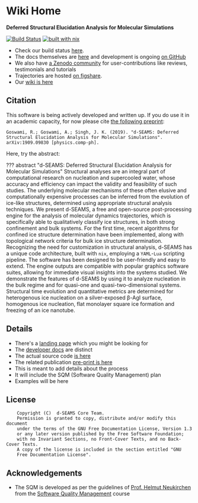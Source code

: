 # Wiki Home

**Deferred Structural Elucidation Analysis for Molecular Simulations**

[![Build Status](https://travis-ci.org/d-SEAMS/seams-core.svg?branch=master)](https://travis-ci.org/d-SEAMS/seams-core)
[![built with nix](https://builtwithnix.org/badge.svg)](https://builtwithnix.org)

- Check our build status [here](https://travis-ci.org/d-SEAMS/seams-core).
- The docs themselves are [here](https://docs.dseams.info) and development is
  ongoing [on GitHub](https://github.com/d-SEAMS/seams-core)
- We also have [a Zenodo community](https://zenodo.org/communities/d-seams/) for user-contributions like reviews, testimonials
  and tutorials
- Trajectories are hosted [on
  figshare](https://figshare.com/projects/d-SEAMS_Datasets/73545).
- Our [wiki is here](https://wiki.dseams.info)

## Citation

This software is being actively developed and written up. If you do use it in an
academic capacity, for now please cite [the following preprint](https://arxiv.org/abs/1909.09830):

    Goswami, R.; Goswami, A.; Singh, J. K. (2019). "d-SEAMS: Deferred Structural Elucidation Analysis for Molecular Simulations". arXiv:1909.09830 [physics.comp-ph].

Here, try the abstract:

??? abstract "d-SEAMS: Deferred Structural Elucidation Analysis for Molecular Simulations"
     Structural analyses are an integral part of computational research on nucleation and supercooled water, whose accuracy and efficiency can impact the validity and feasibility of such studies. The underlying molecular mechanisms of these often elusive and computationally expensive processes can be inferred from the evolution of ice-like structures, determined using appropriate structural analysis techniques. We present d-SEAMS, a free and open-source post-processing engine for the analysis of molecular dynamics trajectories, which is specifically able to qualitatively classify ice structures, in both strong confinement and bulk systems. For the first time, recent algorithms for confined ice structure determination have been implemented, along with topological network criteria for bulk ice structure determination. Recognizing the need for customization in structural analysis, d-SEAMS has a unique code architecture, built with `nix`, employing a `YAML`-`Lua` scripting pipeline. The software has been designed to be user-friendly and easy to extend. The engine outputs are compatible with popular graphics software suites, allowing for immediate visual insights into the systems studied. We demonstrate the features of d-SEAMS by using it to analyze nucleation in the bulk regime and for quasi-one and quasi-two-dimensional systems. Structural time evolution and quantitative metrics are determined for heterogenous ice nucleation on a silver-exposed β-AgI surface, homogenous ice nucleation, flat monolayer square ice formation and freezing of an ice nanotube. 

## Details

- There's a [landing page](https://dseams.info) which you might be looking for
- The [developer docs](https://docs.dseams.info) are distinct
- The actual source code [is here](https://github.com/d-SEAMS/seams-core)
- The related publication [pre-print is here](https://arxiv.org/abs/1909.09830)
- This is meant to add details about the process
- It will include the SQM (Software Quality Management) plan
- Examples will be here

## License

        Copyright (C)  d-SEAMS Core Team.
        Permission is granted to copy, distribute and/or modify this document
        under the terms of the GNU Free Documentation License, Version 1.3
        or any later version published by the Free Software Foundation;
        with no Invariant Sections, no Front-Cover Texts, and no Back-Cover Texts.
        A copy of the license is included in the section entitled "GNU
        Free Documentation License".

## Acknowledgements

- The SQM is developed as per the guidelines of [Prof. Helmut
  Neukirchen](https://uni.hi.is/helmut/) from the [Software Quality Management](https://ugla.hi.is/kennsluskra/index.php?tab=nam&chapter=namskeid&id=08732220210&merkja=Software+Quality+Management&kennsluar=2020) course
